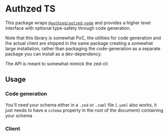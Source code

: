 # Authzed TS

This package wraps [`@authzed/autzed-node`][authzed-node] and provides a higher
level interface with optional type-safety through code generation.

Note that this library is somewhat PoC, the utilities for code generation
and the actual client are shipped in the same package creating a somewhat
large installation, rather than packaging the code-generation as a separate
package you can install as a dev-dependency.

The API is meant to somewhat mimick the zed-cli

[authzed-node]: https://www.npmjs.com/package/@authzed/authzed-node

## Usage

### Code generation

You'll need your schema either in a `.zed` or `.zaml` file (`.yaml` also works,
it just needs to have a `schema` property in the root of the document)
containing your schema

### Client
